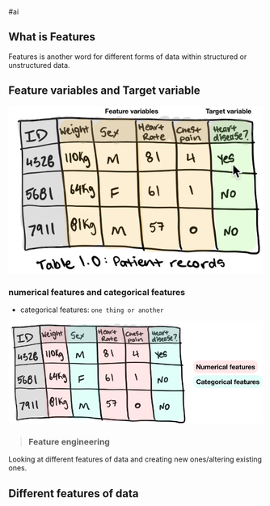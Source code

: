 #ai 


## What is Features
Features is another word for different forms of data within structured or unstructured data.

## Feature variables and Target variable
![](Pasted%20image%2020240529161619.png)

### numerical features and categorical features
- categorical features: `one thing or another`

![](Pasted%20image%2020240529162226.png)
 
> ### Feature engineering
 Looking at different features of data and creating new ones/altering existing ones.

## Different features of data
